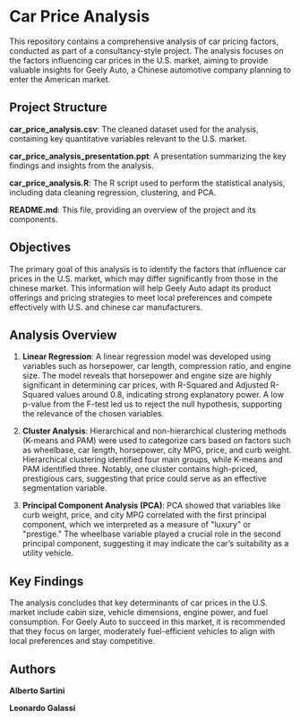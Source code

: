 # Car Price Analysis
This repository contains a comprehensive analysis of car pricing factors, conducted as part of a consultancy-style project. The analysis focuses on the factors influencing car prices in the U.S. market, aiming to provide valuable insights for Geely Auto, a Chinese automotive company planning to enter the American market.
## Project Structure
  **car_price_analysis.csv**: The cleaned dataset used for the analysis, containing key quantitative variables relevant to the U.S. market.
  
  **car_price_analysis_presentation.ppt**: A presentation summarizing the key findings and insights from the analysis.
  
  **car_price_analysis.R**: The R script used to perform the statistical analysis, including data cleaning regression, clustering, and PCA.
  
  **README.md**: This file, providing an overview of the project and its components.

## Objectives
The primary goal of this analysis is to identify the factors that influence car prices in the U.S. market, which may differ significantly from those in the chinese market. This information will help Geely Auto adapt its product offerings and pricing strategies to meet local preferences and compete effectively with U.S. and chinese car manufacturers.
## Analysis Overview
1. **Linear Regression**:
A linear regression model was developed using variables such as horsepower, car length, compression ratio, and engine size. The model reveals that horsepower and engine size are highly significant in determining car prices, with R-Squared and Adjusted R-Squared values around 0.8, indicating strong explanatory power. A low p-value from the F-test led us to reject the null hypothesis, supporting the relevance of the chosen variables.

2. **Cluster Analysis**:
Hierarchical and non-hierarchical clustering methods (K-means and PAM) were used to categorize cars based on factors such as wheelbase, car length, horsepower, city MPG, price, and curb weight. Hierarchical clustering identified four main groups, while K-means and PAM identified three. Notably, one cluster contains high-priced, prestigious cars, suggesting that price could serve as an effective segmentation variable.

3. **Principal Component Analysis (PCA)**:
PCA showed that variables like curb weight, price, and city MPG correlated with the first principal component, which we interpreted as a measure of "luxury" or "prestige." The wheelbase variable played a crucial role in the second principal component, suggesting it may indicate the car’s suitability as a utility vehicle.

## Key Findings
The analysis concludes that key determinants of car prices in the U.S. market include cabin size, vehicle dimensions, engine power, and fuel consumption. For Geely Auto to succeed in this market, it is recommended that they focus on larger, moderately fuel-efficient vehicles to align with local preferences and stay competitive.
## Authors
**Alberto Sartini**

**Leonardo Galassi**
